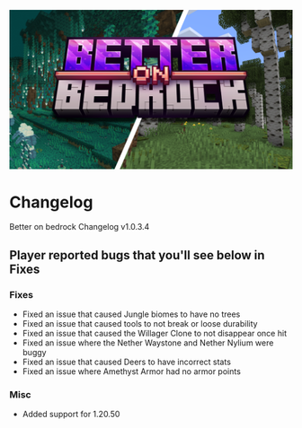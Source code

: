 
![image](/Main/assets/bob-rebrand.png)

# Changelog

Better on bedrock Changelog v1.0.3.4

## Player reported bugs that you'll see below in Fixes

### Fixes
- Fixed an issue that caused Jungle biomes to have no trees
- Fixed an issue that caused tools to not break or loose durability 
- Fixed an issue that caused the Willager Clone to not disappear once hit
- Fixed an issue where the Nether Waystone and Nether Nylium were buggy
- Fixed an issue that caused Deers to have incorrect stats
- Fixed an issue where Amethyst Armor had no armor points 
### Misc
- Added support for 1.20.50